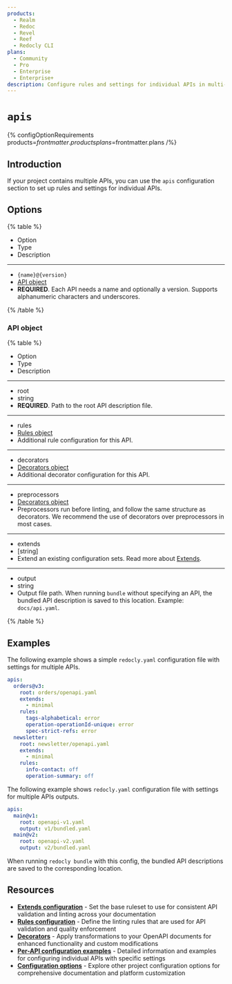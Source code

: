 ```yaml
---
products:
  - Realm
  - Redoc
  - Revel
  - Reef
  - Redocly CLI
plans:
  - Community
  - Pro
  - Enterprise
  - Enterprise+
description: Configure rules and settings for individual APIs in multi-API projects.
---
```

# `apis`

{% configOptionRequirements products=$frontmatter.products plans=$frontmatter.plans /%}

## Introduction

If your project contains multiple APIs, you can use the `apis` configuration section to set up rules and settings for individual APIs.

## Options

{% table %}

- Option
- Type
- Description

---

- `{name}@{version}`
- [API object](#api-object)
- **REQUIRED**.
  Each API needs a name and optionally a version.
  Supports alphanumeric characters and underscores.

{% /table %}

### API object

{% table %}

- Option
- Type
- Description

---

- root
- string
- **REQUIRED**.
  Path to the root API description file.

---

- rules
- [Rules object](./rules.md)
- Additional rule configuration for this API.

---

- decorators
- [Decorators object](./openapi/decorators.md)
- Additional decorator configuration for this API.

---

- preprocessors
- [Decorators object](./openapi/decorators.md)
- Preprocessors run before linting, and follow the same structure as decorators.
  We recommend the use of decorators over preprocessors in most cases.

---

- extends
- [string]
- Extend an existing configuration sets. Read more about [Extends](./openapi/extends.md).

---

- output
- string
- Output file path.
  When running `bundle` without specifying an API, the bundled API description is saved to this location.
  Example: `docs/api.yaml`.

{% /table %}

## Examples

The following example shows a simple `redocly.yaml` configuration file with settings for multiple APIs.

```yaml
apis:
  orders@v3:
    root: orders/openapi.yaml
    extends:
      - minimal
    rules:
      tags-alphabetical: error
      operation-operationId-unique: error
      spec-strict-refs: error
  newsletter:
    root: newsletter/openapi.yaml
    extends:
      - minimal
    rules:
      info-contact: off
      operation-summary: off
```

The following example shows `redocly.yaml` configuration file with settings for multiple APIs outputs.

```yaml
apis:
  main@v1:
    root: openapi-v1.yaml
    output: v1/bundled.yaml
  main@v2:
    root: openapi-v2.yaml
    output: v2/bundled.yaml
```

When running `redocly bundle` with this config, the bundled API descriptions are saved to the corresponding location.

## Resources

- **[Extends configuration](./openapi/extends.md)** - Set the base ruleset to use for consistent API validation and linting across your documentation
- **[Rules configuration](./rules.md)** - Define the linting rules that are used for API validation and quality enforcement
- **[Decorators](./openapi/decorators.md)** - Apply transformations to your OpenAPI documents for enhanced functionality and custom modifications
- **[Per-API configuration examples](https://redocly.com/docs/cli/configuration/apis)** - Detailed information and examples for configuring individual APIs with specific settings
- **[Configuration options](./index.md)** - Explore other project configuration options for comprehensive documentation and platform customization
